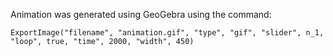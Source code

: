 Animation was generated using GeoGebra using the command:

```
ExportImage("filename", "animation.gif", "type", "gif", "slider", n_1, "loop", true, "time", 2000, "width", 450)
```
